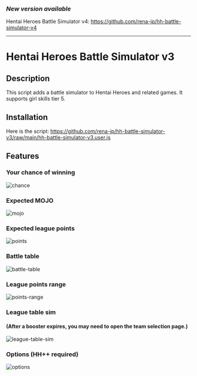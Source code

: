 ### ***New version available***

Hentai Heroes Battle Simulator v4:
https://github.com/rena-jp/hh-battle-simulator-v4

***

# Hentai Heroes Battle Simulator v3

## Description
This script adds a battle simulator to Hentai Heroes and related games. It supports girl skills tier 5.

## Installation
Here is the script:
https://github.com/rena-jp/hh-battle-simulator-v3/raw/main/hh-battle-simulator-v3.user.js

## Features

### Your chance of winning
![chance](https://github.com/rena-jp/hh-battle-simulator/assets/101486573/b362b069-a47d-4b61-b2d5-cde8a37f18d9)

### Expected MOJO
![mojo](https://github.com/rena-jp/hh-battle-simulator/assets/101486573/954956cc-d7b0-4d78-bd27-35f96f2b4bea)

### Expected league points
![points](https://github.com/rena-jp/hh-battle-simulator/assets/101486573/8e87739f-dc23-44d4-af9e-600d6298ed8f)

### Battle table
![battle-table](https://github.com/rena-jp/hh-battle-simulator/assets/101486573/ef27b4a6-94d6-4c8b-8f3d-090a3373fdca)

### League points range
![points-range](https://github.com/rena-jp/hh-battle-simulator-v3/assets/101486573/aa4ac3c8-4e95-4239-bb91-2ea76427a451)

### League table sim
#### (After a booster expires, you may need to open the team selection page.)
![league-table-sim](https://github.com/rena-jp/hh-battle-simulator-v3/assets/101486573/ef503ea3-2247-4b7a-8de0-9f970529a164)

### Options (HH++ required)
![options](https://github.com/rena-jp/hh-battle-simulator-v3/assets/101486573/4192efe7-c7b4-4646-a594-00e363436b15)

